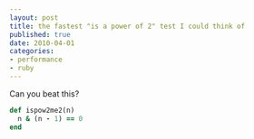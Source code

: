 ```yaml
---
layout: post
title: the fastest "is a power of 2" test I could think of
published: true
date: 2010-04-01
categories:
- performance
- ruby
---
```


<p>Can you beat this?</p>

```ruby
def ispow2me2(n)
  n & (n - 1) == 0
end
```

